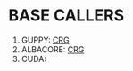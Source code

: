 # BASE CALLERS
1. GUPPY: [CRG](https://public-docs.crg.eu/biocore/lcozzuto/secret/) 
2. ALBACORE: [CRG](https://public-docs.crg.eu/biocore/lcozzuto/secret/)
3. CUDA:    